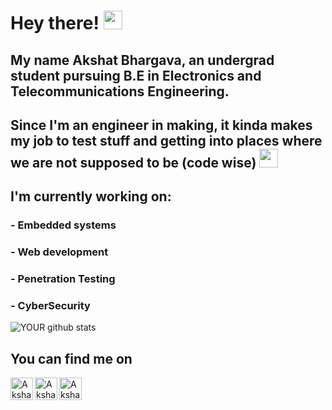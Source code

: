 # Hey there! <img src="https://raw.githubusercontent.com/MartinHeinz/MartinHeinz/master/wave.gif" width="30px">

## My name Akshat Bhargava, an undergrad student pursuing B.E in Electronics and Telecommunications Engineering.<br>
## Since I'm an engineer in making, it kinda makes my job to test stuff and getting into places where we are not supposed to be (code wise) <img src="https://img.icons8.com/fluent/48/000000/wink.png" width="30px">

## I'm currently working on:
### - Embedded systems
### - Web development
### - Penetration Testing
### - CyberSecurity

![YOUR github stats](https://github-readme-stats.vercel.app/api?username=akshatbhargava2906&show_icons=true&theme=dracula)


## You can find me on 
  
<a href="https://www.linkedin.com/in/akshat-bhargava-265bb9195/">
  <img align="left" alt="Akshat Bhargava's LinkedIN" width="36px" src="https://img.icons8.com/fluent/48/000000/linkedin.png"/>
</a>

<a href="https://twitter.com/Circios29">
  <img align="left" alt="Akshat Bhargava | Twitter" width="36px" src="https://img.icons8.com/fluent/48/000000/twitter.png"/>
</a> 

<a href=https://www.instagram.com/_akshatbhargava/>
  <img align="left" alt="Akshat Bhargava | Instagram" width="36px" src="https://img.icons8.com/fluent/48/000000/instagram-new.png"/>
</a> 
